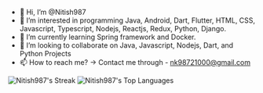 - 👋 Hi, I’m @Nitish987
- 👀 I’m interested in programming Java, Android, Dart, Flutter, HTML, CSS, Javascript, Typescript, Nodejs, Reactjs, Redux, Python, Django.
- 🌱 I’m currently learning Spring framework and Docker.
- 💞️ I’m looking to collaborate on Java, Javascript, Nodejs, Dart, and Python Projects
- 📫 How to reach me? -> Contact me through - nk98721000@gmail.com

![Nitish987's Streak](https://github-readme-streak-stats.herokuapp.com/?user=Nitish987&theme=dracula&hide_border=true)
![Nitish987's Top Languages](https://github-readme-stats.vercel.app/api/top-langs/?username=Nitish987&theme=dracula&show_icons=true&hide_border=true&layout=compact)

<!---
Nitish987/Nitish987 is a ✨ special ✨ repository because its `README.md` (this file) appears on your GitHub profile.
You can click the Preview link to take a look at your changes.
--->
